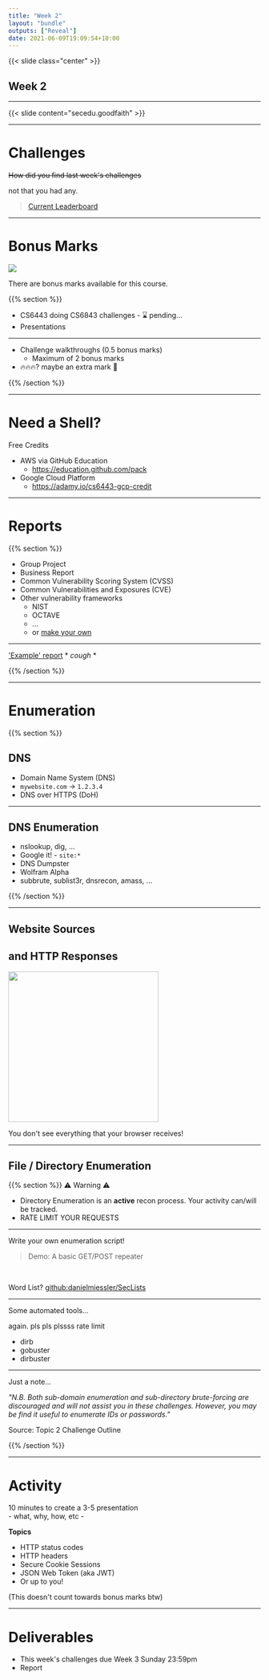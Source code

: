 ```yaml
---
title: "Week 2"
layout: "bundle"
outputs: ["Reveal"]
date: 2021-06-09T19:09:54+10:00
---
```


{{< slide class="center" >}}

## Week 2

---

{{< slide content="secedu.goodfaith" >}}

---

# Challenges

<s>How did you find last week's challenges</s>

not that you had any.

> [Current Leaderboard](http://plsplsplssscanicomefir.st)

<!--
If you're looking at this comment, hi!
The above site is an internal DNS record to a private address.

No peeking.
-->

---

# Bonus Marks

![](../week2-shared/bookmark-joke.jpg)

There are bonus marks available for this course.

{{% section %}}

* CS6443 doing CS6843 challenges - ⌛ pending...
* Presentations

---

* Challenge walkthroughs (0.5 bonus marks)
  * Maximum of 2 bonus marks
* 🔥🔥🔥? maybe an extra mark 👀

{{% /section %}}

---

# Need a Shell?

Free Credits

* AWS via GitHub Education
  * https://education.github.com/pack
* Google Cloud Platform
  * https://adamy.io/cs6443-gcp-credit

---

# Reports

{{% section %}}

* Group Project
* Business Report
* Common Vulnerability Scoring System (CVSS)
* Common Vulnerabilities and Exposures (CVE)
* Other vulnerability frameworks
  * NIST
  * OCTAVE
  * ...
  * or [make your own](https://www.acunetix.com/support/docs/faqs/what-vulnerability-classifications-does-acunetix-use/)

---

['Example' report](https://docs.google.com/document/d/1dVXbABRPlAic2oNHqafXKrGmOYFSha-8_4kfLE_ilbQ/edit?usp=sharing) * _cough_ * 

{{% /section %}}

---

# Enumeration

{{% section %}}

## DNS

* Domain Name System (DNS)
* `mywebsite.com` -> `1.2.3.4`
* DNS over HTTPS (DoH)

---

## DNS Enumeration

* nslookup, dig, ...
* Google it! - `site:*`
* DNS Dumpster
* Wolfram Alpha
* subbrute, sublist3r, dnsrecon, amass, ...

{{% /section %}}

---

## Website Sources
## and HTTP Responses

<img src="https://res.cloudinary.com/practicaldev/image/fetch/s--vynGLmQU--/c_limit%2Cf_auto%2Cfl_progressive%2Cq_auto%2Cw_880/https://dev-to-uploads.s3.amazonaws.com/i/ezu4pq1a9v3o4ws57s63.png" height="300" />

You don't see everything that your browser receives!

---

## File / Directory Enumeration

{{% section %}}
⚠️ Warning ⚠️

* Directory Enumeration is an **active** recon process. Your activity can/will be tracked.
* RATE LIMIT YOUR REQUESTS

---

Write your own enumeration script!

> Demo: A basic GET/POST repeater

&nbsp;  

Word List? [github:danielmiessler/SecLists](https://github.com/danielmiessler/SecLists)

---

Some automated tools...

again. pls pls plssss rate limit

* dirb
* gobuster
* dirbuster

---

Just a note...

_"N.B. Both sub-domain enumeration and sub-directory brute-forcing are discouraged and will not assist you in these challenges. However, you may be find it useful to enumerate IDs or passwords."_

Source: Topic 2 Challenge Outline

{{% /section %}}

---

# Activity

10 minutes to create a 3-5 presentation  
\- what, why, how, etc -

**Topics**

* HTTP status codes
* HTTP headers
* Secure Cookie Sessions
* JSON Web Token (aka JWT)
* Or up to you!

(This doesn't count towards bonus marks btw)

---

# Deliverables

* This week's challenges due Week 3 Sunday 23:59pm
* Report
